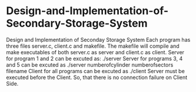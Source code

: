 # Design-and-Implementation-of-Secondary-Storage-System

Design and Implementation of Seconday Storage System
Each program has three files server.c, client.c and makefile. The makefile will compile and make executables of both server.c as server and client.c as client.
Server for program 1 and 2 can be excuted as: ./server
Server for programs 3, 4 and 5 can be excuted as ./server numberofcylinder numberofsectors filename
Client for all programs can be excuted as ./client
Server must be executed before the Client. So, that there is no connection failure on Client Side.
